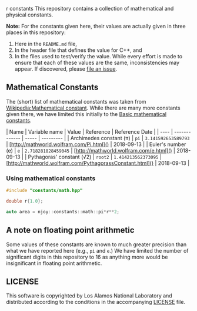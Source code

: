 r constants
This repository contains a collection of mathematical and physical constants. 

**Note:** For the constants given here, their values are actually given in three places in this repository:

1. Here in the `README.md` file,
2. In the header file that defines the value for C++, and
3. In the files used to test/verify the value.
While every effort is made to ensure that each of these values are the same, inconsistencies may appear. If discovered, please [file an issue](https://github.com/njoy/constants/issues).

## Mathematical Constants
The (short) list of mathematical constants was taken from [Wikipedia:Mathematical constant](https://en.wikipedia.org/wiki/Mathematical_constant). While there are many more constants given there, we have limited this initially to the [Basic mathematical constants](https://en.wikipedia.org/wiki/Mathematical_constant#Basic_mathematical_constants).

  | Name                      | Variable name | Value               | Reference                                                 | Reference Date | 
  | ----                      | ------------- | -----               | ---------                                                 | 
  | Archimedes constant (π)   | `pi`          | `3.141592653589793` | [http://mathworld.wolfram.com/Pi.html]()                  | 2018-09-13     | 
  | Euler's number (e)        | `e`           | `2.718281828459045` | [http://mathworld.wolfram.com/e.html]()                   | 2018-09-13     | 
  | Pythagoras' constant (√2) | `root2`       | `1.414213562373095` | [http://mathworld.wolfram.com/PythagorassConstant.html]() | 2018-09-13     | 

### Using mathematical constants

```cpp
#include "constants/math.hpp"

double r{1.0};

auto area = njoy::constants::math::pi*r**2;
```

## A note on floating point arithmetic 
Some values of these constants are known to much greater precision than what we have reported here (e.g., `pi` and `e`.) We have limited the number of significant digits in this repository to 16 as anything more would be insignificant in floating point arithmetic.

## LICENSE
This software is copyrighted by Los Alamos National Laboratory and distributed according to the conditions in the accompanying [LICENSE](LICENSE) file. 
